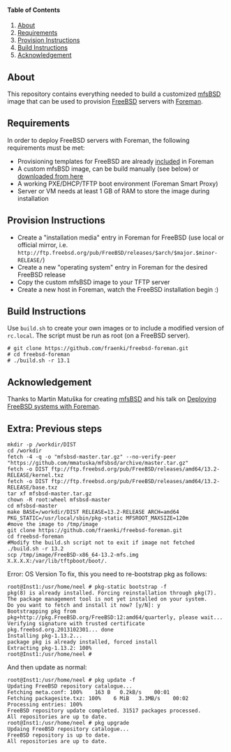 #### Table of Contents

1. [About](#about)
1. [Requirements](#requirements)
1. [Provision Instructions](#provision-instructions)
1. [Build Instructions](#build-instructions)
1. [Acknowledgement](#acknowledgement)

## About

This repository contains everything needed to build a customized [mfsBSD](https://mfsbsd.vx.sk/) image that can be used to provision [FreeBSD](https://www.freebsd.org/) servers with [Foreman](https://theforeman.org/).

## Requirements

In order to deploy FreeBSD servers with Foreman, the following requirements must be met:

* Provisioning templates for FreeBSD are already [included](https://github.com/theforeman/foreman/blob/develop/app/views/unattended/provisioning_templates/provision/freebsd_(mfsbsd)_provision.erb) in Foreman
* A custom mfsBSD image, can be build manually (see below) or [downloaded from here](https://github.com/fraenki/freebsd-foreman/releases)
* A working PXE/DHCP/TFTP boot environment (Foreman Smart Proxy)
* Server or VM needs at least 1 GB of RAM to store the image during installation

## Provision Instructions

* Create a "installation media" entry in Foreman for FreeBSD (use local or official mirror, i.e. `http://ftp.freebsd.org/pub/FreeBSD/releases/$arch/$major.$minor-RELEASE/`)
* Create a new "operating system" entry in Foreman for the desired FreeBSD release
* Copy the custom mfsBSD image to your TFTP server
* Create a new host in Foreman, watch the FreeBSD installation begin :)

## Build Instructions

Use `build.sh` to create your own images or to include a modified version of `rc.local`. The script must be run as root (on a FreeBSD server).

```
# git clone https://github.com/fraenki/freebsd-foreman.git
# cd freebsd-foreman
# ./build.sh -r 13.1
```

## Acknowledgement

Thanks to Martin Matuška for creating [mfsBSD](https://mfsbsd.vx.sk/) and his talk on [Deploying FreeBSD systems with Foreman](https://blog.vx.sk/archives/60).

## Extra: Previous steps
```
mkdir -p /workdir/DIST  
cd /workdir
fetch -4 -q -o "mfsbsd-master.tar.gz" --no-verify-peer "https://github.com/mmatuska/mfsbsd/archive/master.tar.gz"
fetch -o DIST ftp://ftp.freebsd.org/pub/FreeBSD/releases/amd64/13.2-RELEASE/kernel.txz
fetch -o DIST ftp://ftp.freebsd.org/pub/FreeBSD/releases/amd64/13.2-RELEASE/base.txz
tar xf mfsbsd-master.tar.gz
chown -R root:wheel mfsbsd-master
cd mfsbsd-master
make BASE=/workdir/DIST RELEASE=13.2-RELEASE ARCH=amd64 PKG_STATIC=/usr/local/sbin/pkg-static MFSROOT_MAXSIZE=120m
#move the image to /tmp/image
git clone https://github.com/fraenki/freebsd-foreman.git
cd freebsd-foreman
#Modify the build.sh script not to exit if image not fetched
./build.sh -r 13.2
scp /tmp/image/FreeBSD-x86_64-13.2-mfs.img X.X.X.X:/var/lib/tftpboot/boot/.
```

Error: OS Version
To fix, this you need to re-bootstrap pkg as follows:
```
root@Inst1:/usr/home/neel # pkg-static bootstrap -f
pkg(8) is already installed. Forcing reinstallation through pkg(7).
The package management tool is not yet installed on your system.
Do you want to fetch and install it now? [y/N]: y
Bootstrapping pkg from pkg+http://pkg.FreeBSD.org/FreeBSD:12:amd64/quarterly, please wait...
Verifying signature with trusted certificate pkg.freebsd.org.2013102301... done
Installing pkg-1.13.2...
package pkg is already installed, forced install
Extracting pkg-1.13.2: 100%
root@Inst1:/usr/home/neel #
```
And then update as normal:
```
root@Inst1:/usr/home/neel # pkg update -f
Updating FreeBSD repository catalogue...
Fetching meta.conf: 100%    163 B   0.2kB/s    00:01    
Fetching packagesite.txz: 100%    6 MiB   3.3MB/s    00:02    
Processing entries: 100%
FreeBSD repository update completed. 31517 packages processed.
All repositories are up to date.
root@Inst1:/usr/home/neel # pkg upgrade
Updaing FreeBSD repository catalogue...
FreeBSD repository is up to date.
All repositories are up to date.
```


